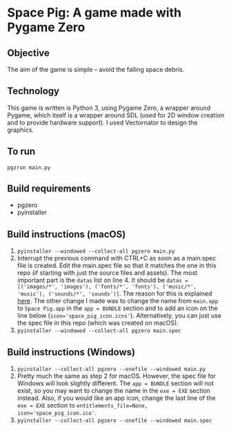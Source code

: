 # Space Pig:  A game made with Pygame Zero

## Objective
The aim of the game is simple – avoid the falling space debris.

## Technology
This game is written is Python 3, using Pygame Zero, a wrapper around Pygame, which itself is a wrapper around SDL (used for 2D window creation and to provide hardware support). I used Vectornator to design the graphics.

## To run
`pgzrun main.py`

## Build requirements
- pgzero
- pyinstaller

## Build instructions (macOS)
1. `pyinstaller --windowed --collect-all pgzero main.py`
2. Interrupt the previous command with CTRL+C as soon as a main.spec file is created. Edit the main.spec file so that it matches the one in this repo (if starting with just the source files and assets). The  most important part is the `datas` list on line 4. It should be `datas = [('images/*', 'images'), ('fonts/*', 'fonts'), ('music/*', 'music'), ('sounds/*', 'sounds')]`. The reason for this is explained [here](https://thecodingfun.com/2022/11/27/use-pyinstaller-to-create-executable-of-python-pgzero-game-windows-version/). The other change I made was to change the name from `main.app` to `Space Pig.app` in the `app = BUNDLE` section and to add an icon on the line below (`icon='space_pig_icon.icns'`). Alternatively, you can just use the spec file in this repo (which was created on macOS).
3. `pyinstaller --windowed --collect-all pgzero main.spec`

## Build instructions (Windows)
1. `pyinstaller --collect-all pgzero --onefile --windowed main.py`
2. Pretty much the same as step 2 for macOS. However, the spec file for Windows will look slightly different. The `app = BUNDLE` section will not exist, so you may want to change the name in the `exe = EXE` section instead. Also, if you would like an app icon, change the last line of the `exe = EXE` section to `entitlements_file=None, icon='space_pig_icon.ico'`.
3. `pyinstaller --collect-all pgzero --onefile --windowed main.spec`
